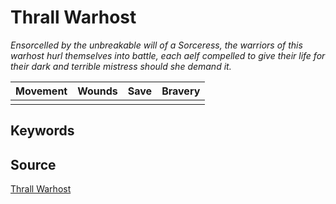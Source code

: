 # Thrall Warhost

_Ensorcelled by the unbreakable will of a Sorceress, the warriors of this warhost hurl themselves into battle, each aelf compelled to give their life for their dark and terrible mistress should she demand it._


| Movement | Wounds | Save | Bravery |
|:--------:|:------:|:----:|:-------:|
|  |  |  |  |


## Keywords



## Source

[Thrall Warhost](https://wahapedia.ru/aos3/factions/cities-of-sigmar/Thrall-Warhost)

